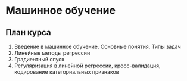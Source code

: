 # Машинное обучение

## План курса

1. Введение в машинное обучение. Основные понятия. Типы задач
2. Линейные методы регрессии
3. Градиентный спуск
4. Регуляризация в линейной регрессии, кросс-валидация, кодирование категориальных признаков
